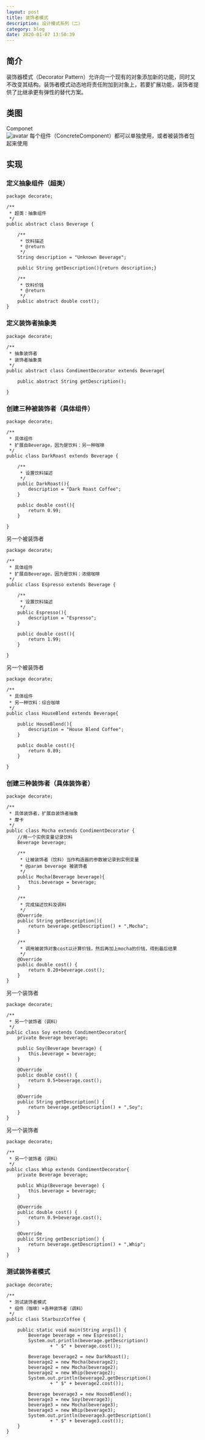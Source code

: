 ```yaml
---
layout: post
title: 装饰者模式
description: 设计模式系列（二）
category: blog
date: 2020-01-07 13:50:39
---
```


## 简介
装饰器模式（Decorator Pattern）允许向一个现有的对象添加新的功能，同时又不改变其结构。装饰者模式动态地将责任附加到对象上，若要扩展功能，装饰者提供了比继承更有弹性的替代方案。  

## 类图
Componet  
![avatar](/img/develop/design2/Component.png)
每个组件（ConcreteComponent）都可以单独使用，或者被装饰者包起来使用

## 实现

### 定义抽象组件（超类）

```
package decorate;

/**
 * 超类：抽象组件
 */
public abstract class Beverage {

    /**
     * 饮料描述
     * @return
     */
    String description = "Unknown Beverage";

    public String getDescription(){return description;}

    /**
     * 饮料价钱
     * @return
     */
    public abstract double cost();
}
```

### 定义装饰者抽象类

```
package decorate;

/**
 * 抽象装饰者
 * 装饰者抽象类
 */
public abstract class CondimentDecorator extends Beverage{

    public abstract String getDescription();

}
```

### 创建三种被装饰者（具体组件）

```
package decorate;

/**
 * 具体组件
 * 扩展自Beverage，因为是饮料：另一种咖啡
 */
public class DarkRoast extends Beverage {

    /**
     * 设置饮料描述
     */
    public DarkRoast(){
        description = "Dark Roast Coffee";
    }

    public double cost(){
        return 0.99;
    }

}
```
另一个被装饰者

```
package decorate;

/**
 * 具体组件
 * 扩展自Beverage，因为是饮料：浓缩咖啡
 */
public class Espresso extends Beverage {

    /**
     * 设置饮料描述
     */
    public Espresso(){
        description = "Espresso";
    }

    public double cost(){
        return 1.99;
    }

}
```
另一个被装饰者

```
package decorate;

/**
 * 具体组件
 * 另一种饮料：综合咖啡
 */
public class HouseBlend extends Beverage{

    public HouseBlend(){
        description = "House Blend Coffee";
    }

    public double cost(){
        return 0.89;
    }

}
```

### 创建三种装饰者（具体装饰者）

```
package decorate;

/**
 * 具体装饰者，扩展自装饰者抽象
 * 摩卡
 */
public class Mocha extends CondimentDecorator {
    //用一个实例变量记录饮料
    Beverage beverage;

    /**
     * 让被装饰者（饮料）当作构造器的参数被记录到实例变量
     * @param beverage 被装饰者
     */
    public Mocha(Beverage beverage){
        this.beverage = beverage;
    }

    /**
     * 完成描述饮料及调料
     */
    @Override
    public String getDescription(){
        return beverage.getDescription() + ",Mocha";
    }

    /**
     * 调用被装饰对象cost以计算价钱，然后再加上mocha的价钱，得到最后结果
     */
    @Override
    public double cost() {
        return 0.20+beverage.cost();
    }
}
```
另一个装饰者

```
package decorate;

/**
 * 另一个装饰者（调料）
 */
public class Soy extends CondimentDecorator{
    private Beverage beverage;

    public Soy(Beverage beverage) {
        this.beverage = beverage;
    }

    @Override
    public double cost() {
        return 0.5+beverage.cost();
    }

    @Override
    public String getDescription() {
        return beverage.getDescription() + ",Soy";
    }
}
```
另一个装饰者

```
package decorate;

/**
 * 另一个装饰者（调料）
 */
public class Whip extends CondimentDecorator{
    private Beverage beverage;

    public Whip(Beverage beverage) {
        this.beverage = beverage;
    }

    @Override
    public double cost() {
        return 0.9+beverage.cost();
    }

    @Override
    public String getDescription() {
        return beverage.getDescription() + ",Whip";
    }
}
```

### 测试装饰者模式

```
package decorate;

/**
 * 测试装饰者模式
 * 组件（咖啡）+各种装饰者（调料）
 */
public class StarbuzzCoffee {
 
	public static void main(String args[]) {
		Beverage beverage = new Espresso();
		System.out.println(beverage.getDescription() 
				+ " $" + beverage.cost());
 
		Beverage beverage2 = new DarkRoast();
		beverage2 = new Mocha(beverage2);
		beverage2 = new Mocha(beverage2);
		beverage2 = new Whip(beverage2);
		System.out.println(beverage2.getDescription()
				+ " $" + beverage2.cost());
 
		Beverage beverage3 = new HouseBlend();
		beverage3 = new Soy(beverage3);
		beverage3 = new Mocha(beverage3);
		beverage3 = new Whip(beverage3);
		System.out.println(beverage3.getDescription() 
				+ " $" + beverage3.cost());
	}
}
```















































[comment]: <> (人大抵抵不过一个懒字，因为懒，拒绝新的方式，拘泥于现状；因为懒，拒绝简化习惯，使时间浪费于无形；因为懒，拒绝进步，却推因于忙而没有时间。先生说，时间像海绵里的水，诚不欺我，水存于海绵中，初挤时轻松惬意便收获良多，复挤时尽力却收获甚少，再挤时便全力却收获甚微。)

[comment]: <> (日复一日，)
